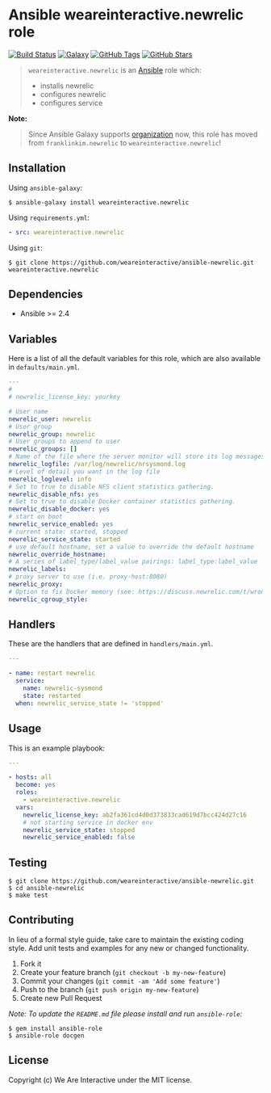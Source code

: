 # Ansible weareinteractive.newrelic role

[![Build Status](https://img.shields.io/travis/weareinteractive/ansible-newrelic.svg)](https://travis-ci.org/weareinteractive/ansible-newrelic)
[![Galaxy](http://img.shields.io/badge/galaxy-weareinteractive.newrelic-blue.svg)](https://galaxy.ansible.com/weareinteractive/newrelic/)
[![GitHub Tags](https://img.shields.io/github/tag/weareinteractive/ansible-newrelic.svg)](https://github.com/weareinteractive/ansible-newrelic)
[![GitHub Stars](https://img.shields.io/github/stars/weareinteractive/ansible-newrelic.svg)](https://github.com/weareinteractive/ansible-newrelic)

> `weareinteractive.newrelic` is an [Ansible](http://www.ansible.com) role which:
>
> * installs newrelic
> * configures newrelic
> * configures service

**Note:**

> Since Ansible Galaxy supports [organization](https://www.ansible.com/blog/ansible-galaxy-2-release) now, this role has moved from `franklinkim.newrelic` to `weareinteractive.newrelic`!

## Installation

Using `ansible-galaxy`:

```shell
$ ansible-galaxy install weareinteractive.newrelic
```

Using `requirements.yml`:

```yaml
- src: weareinteractive.newrelic
```

Using `git`:

```shell
$ git clone https://github.com/weareinteractive/ansible-newrelic.git weareinteractive.newrelic
```

## Dependencies

* Ansible >= 2.4

## Variables

Here is a list of all the default variables for this role, which are also available in `defaults/main.yml`.

```yaml
---
#
# newrelic_license_key: yourkey

# User name
newrelic_user: newrelic
# User group
newrelic_group: newrelic
# User groups to append to user
newrelic_groups: []
# Name of the file where the server monitor will store its log messages.
newrelic_logfile: /var/log/newrelic/nrsysmond.log
# Level of detail you want in the log file
newrelic_loglevel: info
# Set to true to disable NFS client statistics gathering.
newrelic_disable_nfs: yes
# Set to true to disable Docker container statistics gathering.
newrelic_disable_docker: yes
# start on boot
newrelic_service_enabled: yes
# current state: started, stopped
newrelic_service_state: started
# use default hostname, set a value to override the default hostname
newrelic_override_hostname:
# A series of label_type/label_value pairings: label_type:label_value
newrelic_labels:
# proxy server to use (i.e. proxy-host:8080)
newrelic_proxy:
# Option to fix Docker memory (see: https://discuss.newrelic.com/t/wrong-path-to-cpu-and-memoy-data/36177)
newrelic_cgroup_style:

```

## Handlers

These are the handlers that are defined in `handlers/main.yml`.

```yaml
---

- name: restart newrelic
  service:
    name: newrelic-sysmond
    state: restarted
  when: newrelic_service_state != 'stopped'

```


## Usage

This is an example playbook:

```yaml
---

- hosts: all
  become: yes
  roles:
    - weareinteractive.newrelic
  vars:
    newrelic_license_key: ab2fa361cd4d0d373833cad619d7bcc424d27c16
    # not starting service in docker env
    newrelic_service_state: stopped
    newrelic_service_enabled: false

```


## Testing

```shell
$ git clone https://github.com/weareinteractive/ansible-newrelic.git
$ cd ansible-newrelic
$ make test
```

## Contributing
In lieu of a formal style guide, take care to maintain the existing coding style. Add unit tests and examples for any new or changed functionality.

1. Fork it
2. Create your feature branch (`git checkout -b my-new-feature`)
3. Commit your changes (`git commit -am 'Add some feature'`)
4. Push to the branch (`git push origin my-new-feature`)
5. Create new Pull Request

*Note: To update the `README.md` file please install and run `ansible-role`:*

```shell
$ gem install ansible-role
$ ansible-role docgen
```

## License
Copyright (c) We Are Interactive under the MIT license.
